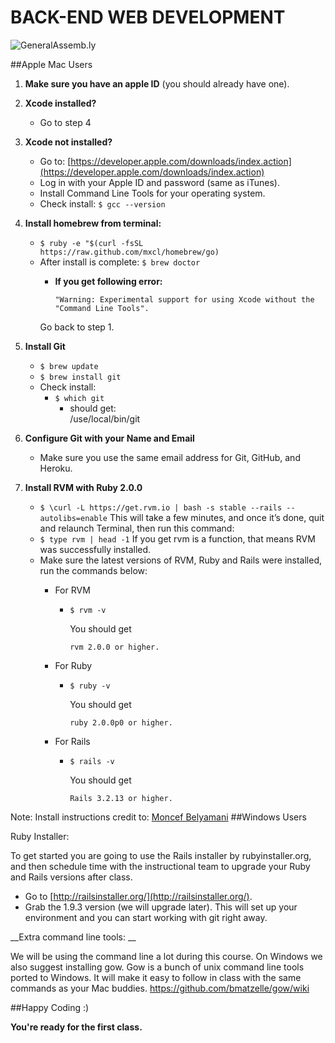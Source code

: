 BACK-END WEB DEVELOPMENT
============================

![GeneralAssemb.ly](https://github.com/generalassembly/ga-ruby-on-rails-for-devs/raw/master/images/ga.png "GeneralAssemb.ly")

##Apple Mac Users 

1.	__Make sure you have an apple ID__ (you should already have one). 

2.	__Xcode installed?__
	*	Go to step 4

3.	__Xcode not installed?__ 
	*	Go to: [https://developer.apple.com/downloads/index.action](https://developer.apple.com/downloads/index.action)
	*	Log in with your Apple ID and password (same as iTunes).
	*	Install Command Line Tools for your operating system.
	*	Check install: ```$ gcc --version```


4.	__Install homebrew from terminal:__
	*	```$ ruby -e "$(curl -fsSL https://raw.github.com/mxcl/homebrew/go)```
	*	After install is complete: ```$ brew doctor```
		*	__If you get following error:__ 
		
				"Warning: Experimental support for using Xcode without the "Command Line Tools".
		
		Go back to step 1.


5.	__Install Git__
	*	```$ brew update```
	*	```$ brew install git```
	*	Check install:
		*	```$ which git```
			*	should get:	 
				/use/local/bin/git

6.	__Configure Git with your Name and Email__
	*	Make sure you use the same email address for Git, GitHub, and Heroku.

7.	__Install RVM with Ruby 2.0.0__
	*	```$ \curl -L https://get.rvm.io | bash -s stable --rails --autolibs=enable```
		This will take a few minutes, and once it’s done, quit and relaunch Terminal, then run this command:
	*	```$ type rvm | head -1```
		If you get rvm is a function, that means RVM was successfully installed. 
	*	Make sure the latest versions of RVM, Ruby and Rails were installed, run the commands below:
		*	For RVM
			*	```$ rvm -v```
				
				You should get 

					rvm 2.0.0 or higher.
		* 	For Ruby

			*	```$ ruby -v```
			
				You should get 

					ruby 2.0.0p0 or higher.

		* 	For Rails

			*	```$ rails -v```
				
				You should get 
				
					Rails 3.2.13 or higher.


Note: Install instructions credit to: [Moncef Belyamani](http://www.moncefbelyamani.com/how-to-install-xcode-homebrew-git-rvm-ruby-on-mac/#step-1
)
##Windows Users

Ruby Installer:

To get started you are going to use the Rails installer by rubyinstaller.org, and then schedule time with the instructional team to upgrade your Ruby and Rails versions after class.


*	Go to [http://railsinstaller.org/](http://railsinstaller.org/).
*	Grab the 1.9.3 version (we will upgrade later). This will set up your environment and you can start working with git right away.
		

__Extra command line tools: __
	
We will be using the command line a lot during this course. On Windows we also suggest installing gow. Gow is a bunch of unix command line tools ported to Windows. It will make it easy to follow in class with the same commands as your Mac buddies. https://github.com/bmatzelle/gow/wiki


##Happy Coding :)

__You're ready for the first class.__
